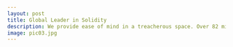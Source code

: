 ```yaml
---
layout: post
title: Global Leader in Solidity
description: We provide ease of mind in a treacherous space. Over 82 million dollars has been stolen due to smart contract flaws, over 3.5 billion dollars has been raised so far this year in ICOs, investment funds only consider token offerings if the smart contracts have been audited
image: pic03.jpg
---
```

